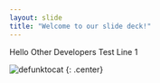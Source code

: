 ```yaml
---
layout: slide
title: "Welcome to our slide deck!"
---
```


Hello Other Developers
Test Line 1

![defunktocat](https://octodex.github.com/images/defunktocat.png)
{: .center}
